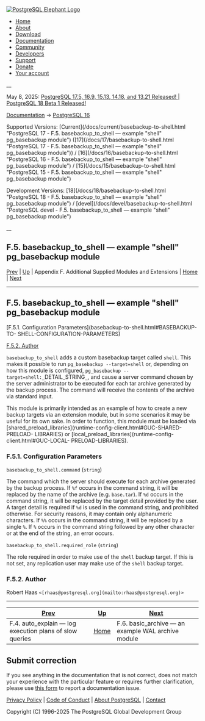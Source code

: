 [ ![PostgreSQL Elephant Logo](/media/img/about/press/elephant.png) ](/)

  * [Home](/ "Home")
  * [About](/about/ "About")
  * [Download](/download/ "Download")
  * [Documentation](/docs/ "Documentation")
  * [Community](/community/ "Community")
  * [Developers](/developer/ "Developers")
  * [Support](/support/ "Support")
  * [Donate](/about/donate/ "Donate")
  * [Your account](/account/ "Your account")

__

May 8, 2025: [ PostgreSQL 17.5, 16.9, 15.13, 14.18, and 13.21 Released! ](/about/news/postgresql-175-169-1513-1418-and-1321-released-3072/) | [ PostgreSQL 18 Beta 1 Released! ](/about/news/postgresql-18-beta-1-released-3070/)

[Documentation](/docs/ "Documentation") -> [PostgreSQL
16](/docs/16/index.html)

Supported Versions: [Current](/docs/current/basebackup-to-shell.html
"PostgreSQL 17 - F.5. basebackup_to_shell — example "shell" pg_basebackup
module") ([17](/docs/17/basebackup-to-shell.html "PostgreSQL 17 -
F.5. basebackup_to_shell — example "shell" pg_basebackup module")) /
[16](/docs/16/basebackup-to-shell.html "PostgreSQL 16 -
F.5. basebackup_to_shell — example "shell" pg_basebackup module") /
[15](/docs/15/basebackup-to-shell.html "PostgreSQL 15 -
F.5. basebackup_to_shell — example "shell" pg_basebackup module")

Development Versions: [18](/docs/18/basebackup-to-shell.html "PostgreSQL 18 -
F.5. basebackup_to_shell — example "shell" pg_basebackup module") /
[devel](/docs/devel/basebackup-to-shell.html "PostgreSQL devel -
F.5. basebackup_to_shell — example "shell" pg_basebackup module")

__

F.5. basebackup_to_shell — example "shell" pg_basebackup module  
---  
[Prev](auto-explain.html "F.4. auto_explain — log execution plans of slow queries")  | [Up](contrib.html "Appendix F. Additional Supplied Modules and Extensions") | Appendix F. Additional Supplied Modules and Extensions | [Home](index.html "PostgreSQL 16.9 Documentation") |  [Next](basic-archive.html "F.6. basic_archive — an example WAL archive module")  
  
* * *

## F.5. basebackup_to_shell — example "shell" pg_basebackup module #

[F.5.1. Configuration Parameters](basebackup-to-shell.html#BASEBACKUP-TO-
SHELL-CONFIGURATION-PARAMETERS)

[F.5.2. Author](basebackup-to-shell.html#BASEBACKUP-TO-SHELL-AUTHOR)

`basebackup_to_shell` adds a custom basebackup target called `shell`. This
makes it possible to run `pg_basebackup --target=shell` or, depending on how
this module is configured, `pg_basebackup --target=shell:_`DETAIL_STRING`_`,
and cause a server command chosen by the server administrator to be executed
for each tar archive generated by the backup process. The command will receive
the contents of the archive via standard input.

This module is primarily intended as an example of how to create a new backup
targets via an extension module, but in some scenarios it may be useful for
its own sake. In order to function, this module must be loaded via
[shared_preload_libraries](runtime-config-client.html#GUC-SHARED-PRELOAD-
LIBRARIES) or [local_preload_libraries](runtime-config-client.html#GUC-LOCAL-
PRELOAD-LIBRARIES).

### F.5.1. Configuration Parameters #

`basebackup_to_shell.command` (`string`)

    

The command which the server should execute for each archive generated by the
backup process. If `%f` occurs in the command string, it will be replaced by
the name of the archive (e.g. `base.tar`). If `%d` occurs in the command
string, it will be replaced by the target detail provided by the user. A
target detail is required if `%d` is used in the command string, and
prohibited otherwise. For security reasons, it may contain only alphanumeric
characters. If `%%` occurs in the command string, it will be replaced by a
single `%`. If `%` occurs in the command string followed by any other
character or at the end of the string, an error occurs.

`basebackup_to_shell.required_role` (`string`)

    

The role required in order to make use of the `shell` backup target. If this
is not set, any replication user may make use of the `shell` backup target.

### F.5.2. Author #

Robert Haas `<[rhaas@postgresql.org](mailto:rhaas@postgresql.org)>`

* * *

[Prev](auto-explain.html "F.4. auto_explain — log execution plans of slow queries")  | [Up](contrib.html "Appendix F. Additional Supplied Modules and Extensions") |  [Next](basic-archive.html "F.6. basic_archive — an example WAL archive module")  
---|---|---  
F.4. auto_explain — log execution plans of slow queries  | [Home](index.html "PostgreSQL 16.9 Documentation") |  F.6. basic_archive — an example WAL archive module  
  
## Submit correction

If you see anything in the documentation that is not correct, does not match
your experience with the particular feature or requires further clarification,
please use [this form](/account/comments/new/16/basebackup-to-shell.html/) to
report a documentation issue.

[Privacy Policy](/about/privacypolicy) | [Code of Conduct](/about/policies/coc/) | [About PostgreSQL](/about/) | [Contact](/about/contact/)  

Copyright (C) 1996-2025 The PostgreSQL Global Development Group

